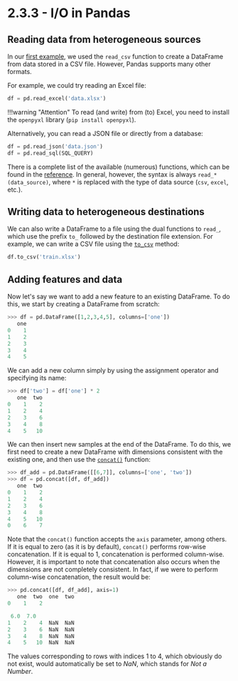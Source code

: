 # 2.3.3 - I/O in Pandas

## Reading data from heterogeneous sources

In our [first example](./01_intro.md#pandas-and-data-management), we used the `read_csv` function to create a DataFrame from data stored in a CSV file. However, Pandas supports many other formats.

For example, we could try reading an Excel file:

```py
df = pd.read_excel('data.xlsx')
```

!!!warning "Attention"
	To read (and write) from (to) Excel, you need to install the `openpyxl` library (`pip install openpyxl`).

Alternatively, you can read a JSON file or directly from a database:

```py
df = pd.read_json('data.json')
df = pd.read_sql(SQL_QUERY)
```

There is a complete list of the available (numerous) functions, which can be found in the [reference](https://pandas.pydata.org/pandas-docs/stable/reference/io.html). In general, however, the syntax is always `read_*(data_source)`, where `*` is replaced with the type of data source (`csv`, `excel`, etc.).

## Writing data to heterogeneous destinations

We can also write a DataFrame to a file using the dual functions to `read_`, which use the prefix `to_` followed by the destination file extension. For example, we can write a CSV file using the [`to_csv`](https://pandas.pydata.org/docs/reference/api/pandas.DataFrame.to_csv.html) method:

```py
df.to_csv('train.xlsx')
```

## Adding features and data

Now let's say we want to add a new feature to an existing DataFrame. To do this, we start by creating a DataFrame from scratch:

```py
>>> df = pd.DataFrame([1,2,3,4,5], columns=['one'])
   one
0    1
1    2
2    3
3    4
4    5
```

We can add a new column simply by using the assignment operator and specifying its name:

```py
>>> df['two'] = df['one'] * 2
   one  two
0    1    2
1    2    4
2    3    6
3    4    8
4    5   10
```

We can then insert new samples at the end of the DataFrame. To do this, we first need to create a new DataFrame with dimensions consistent with the existing one, and then use the [`concat()`](https://pandas.pydata.org/docs/reference/api/pandas.concat.html) function:

```py
>>> df_add = pd.DataFrame([[6,7]], columns=['one', 'two'])
>>> df = pd.concat([df, df_add])
   one  two
0    1    2
1    2    4
2    3    6
3    4    8
4    5   10
0    6    7
```

Note that the `concat()` function accepts the `axis` parameter, among others. If it is equal to zero (as it is by default), `concat()` performs row-wise concatenation. If it is equal to 1, concatenation is performed column-wise. However, it is important to note that concatenation also occurs when the dimensions are not completely consistent. In fact, if we were to perform column-wise concatenation, the result would be:

```py
>>> pd.concat([df, df_add], axis=1)
   one  two  one  two
0    1    2 

 6.0  7.0
1    2    4  NaN  NaN
2    3    6  NaN  NaN
3    4    8  NaN  NaN
4    5   10  NaN  NaN
```

The values corresponding to rows with indices 1 to 4, which obviously do not exist, would automatically be set to *NaN*, which stands for *Not a Number*.